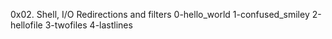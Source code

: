 0x02. Shell, I/O Redirections and filters
0-hello_world
1-confused_smiley
2-hellofile
3-twofiles
4-lastlines
